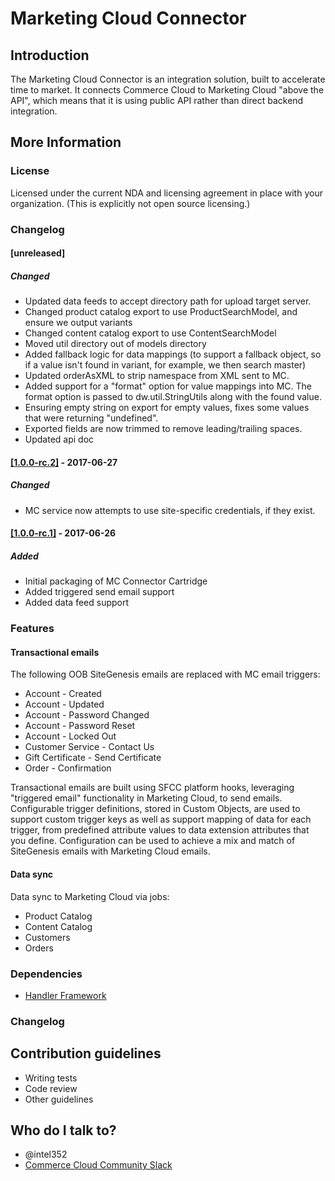 # Marketing Cloud Connector #

## Introduction ##

The Marketing Cloud Connector is an integration solution, built to accelerate time to market.
It connects Commerce Cloud to Marketing Cloud "above the API", which means that it is using public API rather than direct backend integration.

## More Information ##
 
### License ###

Licensed under the current NDA and licensing agreement in place with your organization. (This is explicitly not open source licensing.)

### Changelog ###

#### [unreleased] ####

##### Changed #####
 - Updated data feeds to accept directory path for upload target server.
 - Changed product catalog export to use ProductSearchModel, and ensure we output variants
 - Changed content catalog export to use ContentSearchModel
 - Moved util directory out of models directory
 - Added fallback logic for data mappings (to support a fallback object, so if a value isn't found in variant, for example, we then search master)
 - Updated orderAsXML to strip namespace from XML sent to MC.
 - Added support for a "format" option for value mappings into MC. The format option is passed to dw.util.StringUtils along with the found value.
 - Ensuring empty string on export for empty values, fixes some values that were returning "undefined".
 - Exported fields are now trimmed to remove leading/trailing spaces.
 - Updated api doc

#### [[1.0.0-rc.2]](https://bitbucket.org/demandware/marketing-cloud-connector/commits/tag/1.0.0-rc.2) - 2017-06-27 ####
 
##### Changed #####
 - MC service now attempts to use site-specific credentials, if they exist.

#### [[1.0.0-rc.1]](https://bitbucket.org/demandware/marketing-cloud-connector/commits/tag/1.0.0-rc.1) - 2017-06-26 ####
 
##### Added #####
 - Initial packaging of MC Connector Cartridge
 - Added triggered send email support
 - Added data feed support

### Features ###

#### Transactional emails ####
The following OOB SiteGenesis emails are replaced with MC email triggers: 

* Account - Created
* Account - Updated
* Account - Password Changed
* Account - Password Reset
* Account - Locked Out
* Customer Service - Contact Us
* Gift Certificate - Send Certificate
* Order - Confirmation 

Transactional emails are  built using SFCC platform hooks, leveraging "triggered email" functionality in Marketing Cloud, to send emails. Configurable trigger definitions, stored in Custom Objects, are used to support custom trigger keys as well as support mapping of data for each trigger, from predefined attribute values to data extension attributes that you define. Configuration can be used to achieve a mix and match of SiteGenesis emails with Marketing Cloud emails.

#### Data sync ####
Data sync to Marketing Cloud via jobs:

* Product Catalog
* Content Catalog
* Customers
* Orders

### Dependencies ###

* [Handler Framework](https://bitbucket.org/demandware/handler-framework)

### Changelog ###



## Contribution guidelines ##

* Writing tests
* Code review
* Other guidelines

## Who do I talk to? ##

* @intel352
* [Commerce Cloud Community Slack](https://sfcc-community.slack.com)